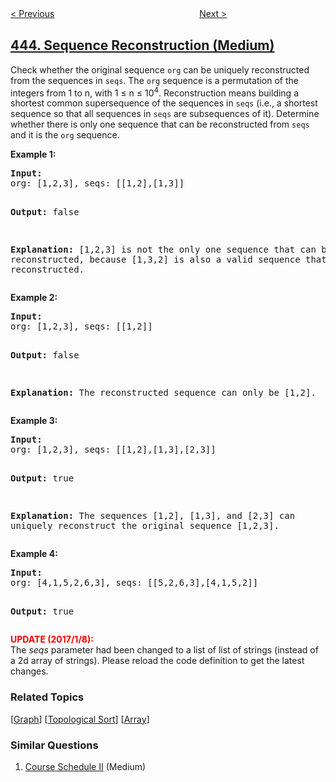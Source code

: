 <!--|This file generated by command(leetcode description); DO NOT EDIT.    |-->
<!--+----------------------------------------------------------------------+-->
<!--|@author    openset <openset.wang@gmail.com>                           |-->
<!--|@link      https://github.com/openset                                 |-->
<!--|@home      https://github.com/openset/leetcode                        |-->
<!--+----------------------------------------------------------------------+-->

[< Previous](../string-compression "String Compression")
　　　　　　　　　　　　　　　　
[Next >](../add-two-numbers-ii "Add Two Numbers II")

## [444. Sequence Reconstruction (Medium)](https://leetcode.com/problems/sequence-reconstruction "序列重建")

<p>Check whether the original sequence <code>org</code> can be uniquely reconstructed from the sequences in <code>seqs</code>. The <code>org</code> sequence is a permutation of the integers from 1 to n, with 1 &le; n &le; 10<sup>4</sup>. Reconstruction means building a shortest common supersequence of the sequences in <code>seqs</code> (i.e., a shortest sequence so that all sequences in <code>seqs</code> are subsequences of it). Determine whether there is only one sequence that can be reconstructed from <code>seqs</code> and it is the <code>org</code> sequence.</p>

<p><b>Example 1:</b>
<pre>
<b>Input:</b>
org: [1,2,3], seqs: [[1,2],[1,3]]

<b>Output:</b>
false

<b>Explanation:</b>
[1,2,3] is not the only one sequence that can be reconstructed, because [1,3,2] is also a valid sequence that can be reconstructed.
</pre>
</p>

<p><b>Example 2:</b>
<pre>
<b>Input:</b>
org: [1,2,3], seqs: [[1,2]]

<b>Output:</b>
false

<b>Explanation:</b>
The reconstructed sequence can only be [1,2].
</pre>
</p>

<p><b>Example 3:</b>
<pre>
<b>Input:</b>
org: [1,2,3], seqs: [[1,2],[1,3],[2,3]]

<b>Output:</b>
true

<b>Explanation:</b>
The sequences [1,2], [1,3], and [2,3] can uniquely reconstruct the original sequence [1,2,3].
</pre>
</p>

<p><b>Example 4:</b>
<pre>
<b>Input:</b>
org: [4,1,5,2,6,3], seqs: [[5,2,6,3],[4,1,5,2]]

<b>Output:</b>
true
</pre>
</p>

<p>
<b><font color="red">UPDATE (2017/1/8):</font></b><br />
The <i>seqs</i> parameter had been changed to a list of list of strings (instead of a 2d array of strings). Please reload the code definition to get the latest changes.
</p>

### Related Topics
  [[Graph](../../tag/graph/README.md)]
  [[Topological Sort](../../tag/topological-sort/README.md)]
  [[Array](../../tag/array/README.md)]

### Similar Questions
  1. [Course Schedule II](../course-schedule-ii) (Medium)
